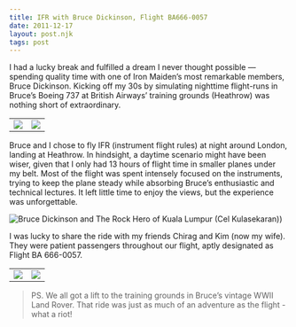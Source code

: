 ```yaml
---
title: IFR with Bruce Dickinson, Flight BA666-0057
date: 2011-12-17
layout: post.njk
tags: post
---
```


I had a lucky break and fulfilled a dream I never thought possible — spending quality time with one of Iron Maiden’s most remarkable members, Bruce Dickinson. Kicking off my 30s by simulating nighttime flight-runs in Bruce’s Boeing 737 at British Airways’ training grounds (Heathrow) was nothing short of extraordinary.

<table><tr>
<td><img src="/assets/images/flying-with-bruce-dickinson-1.jpg"></td>
<td><img src="/assets/images/flying-with-bruce-dickinson-2.jpg"></td>
</tr></table>

Bruce and I chose to fly IFR (instrument flight rules) at night around London, landing at Heathrow. In hindsight, a daytime scenario might have been wiser, given that I only had 13 hours of flight time in smaller planes under my belt. Most of the flight was spent intensely focused on the instruments, trying to keep the plane steady while absorbing Bruce’s enthusiastic and technical lectures. It left little time to enjoy the views, but the experience was unforgettable.

![Bruce Dickinson and The Rock Hero of Kuala Lumpur (Cel Kulasekaran))](/assets/images/cel-kulasekaran-bruce-dickinson.jpg)

I was lucky to share the ride with my friends Chirag and Kim (now my wife). They were patient passengers throughout our flight, aptly designated as Flight BA 666-0057.

<table><tr>
<td><img src="/assets/images/flying-with-bruce-dickinson-3.jpg"></td>
<td><img src="/assets/images/flying-with-bruce-dickinson-4.jpg"></td>
</tr></table>

> PS. We all got a lift to the training grounds in Bruce’s vintage WWII Land Rover. That ride was just as much of an adventure as the flight - what a riot!